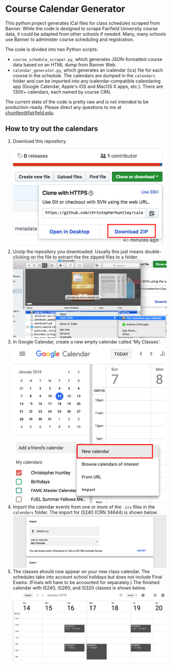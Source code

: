 # Course Calendar Generator

This python project generates iCal files for class schedules scraped from Banner.
While the code is designed to scrape Fairfield University course data,
it could be adapted from other schools if needed. Many, many schools use Banner
to administer course scheduling and registration.  

The code is divided into two Python scripts:
* `course_schedule_scraper.py`, which generates JSON-formatted course data based on an HTML dump from Banner Web.
* `calendar_generator.py`, which generates an icalendar (ics) file for each course in the schedule. The calendars are dumped in the `calendars` folder and can be imported into any icalendar-compatible calendaring app (Google Calendar, Apple's iOS and MacOS X apps, etc.). There are 1300+ calendars, each named by course CRN.

The current state of the code is pretty raw and is not intended to be production-ready. Please direct any questions to me at chuntley@fairfield.edu.

## How to try out the calendars
1. Download this repository.  
![Download repo as a zip](img/DownloadRepo.png)
2. Unzip the repository you downloaded. Usually this just means double-clicking on the file to extract the the zipped files to a folder.   
![Unzip repo zip](img/UnzipRepo.png)
3. In Google Calendar, create a new empty calendar called 'My Classes'.  
![Create a new calendar](img/NewCalendar.png)
4. Import the calendar events from one or more of the `.ics` files in the `calendars` folder. The import for IS240 (CRN 34644) is shown below.  
![Import Class Schedule](img/ImportSelector.png)
5. The classes should now appear on your new class calendar. The schedules take into account school holidays but does not include Final Exams. (Finals will have to be accounted for separately.) The finished calendar with IS240, IS260, and IS320 classes is shown below.  
![Finished Calendar Import](img/FinishedCalendar.png)
